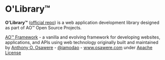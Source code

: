 # O'Library™
**O'Library™** ([official repo](https://github.com/vae24hq/olibrary)) is a web application development library designed as part of AO™ Open Source Projects.

[AO™ Framework](https://vae24.com/ao) - a vanilla and evolving framework for developing websites, applications, and APIs using web technology originally built and maintained by [Anthony O. Osawere](https://www.osawere.com) - [@iamodao](https://twitter.com/iamodao) - www.osawere.com  under [Apache License](https://www.apache.org/licenses/LICENSE-2.0) 

